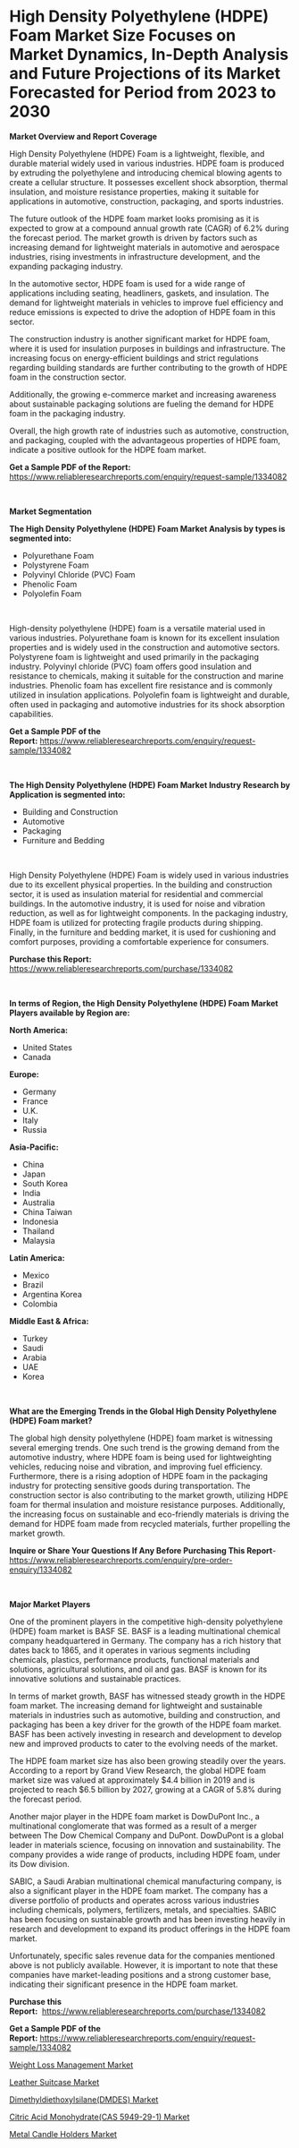 <p><h1>High Density Polyethylene (HDPE) Foam Market Size Focuses on Market Dynamics, In-Depth Analysis and Future Projections of its Market Forecasted for Period from 2023 to 2030</h1></p><p><strong>Market Overview and Report Coverage</strong></p>
<p><p>High Density Polyethylene (HDPE) Foam is a lightweight, flexible, and durable material widely used in various industries. HDPE foam is produced by extruding the polyethylene and introducing chemical blowing agents to create a cellular structure. It possesses excellent shock absorption, thermal insulation, and moisture resistance properties, making it suitable for applications in automotive, construction, packaging, and sports industries.</p><p>The future outlook of the HDPE foam market looks promising as it is expected to grow at a compound annual growth rate (CAGR) of 6.2% during the forecast period. The market growth is driven by factors such as increasing demand for lightweight materials in automotive and aerospace industries, rising investments in infrastructure development, and the expanding packaging industry.</p><p>In the automotive sector, HDPE foam is used for a wide range of applications including seating, headliners, gaskets, and insulation. The demand for lightweight materials in vehicles to improve fuel efficiency and reduce emissions is expected to drive the adoption of HDPE foam in this sector.</p><p>The construction industry is another significant market for HDPE foam, where it is used for insulation purposes in buildings and infrastructure. The increasing focus on energy-efficient buildings and strict regulations regarding building standards are further contributing to the growth of HDPE foam in the construction sector.</p><p>Additionally, the growing e-commerce market and increasing awareness about sustainable packaging solutions are fueling the demand for HDPE foam in the packaging industry.</p><p>Overall, the high growth rate of industries such as automotive, construction, and packaging, coupled with the advantageous properties of HDPE foam, indicate a positive outlook for the HDPE foam market.</p></p>
<p><strong>Get a Sample PDF of the Report:</strong> <a href="https://www.reliableresearchreports.com/enquiry/request-sample/1334082">https://www.reliableresearchreports.com/enquiry/request-sample/1334082</a></p>
<p>&nbsp;</p>
<p><strong>Market Segmentation</strong></p>
<p><strong>The High Density Polyethylene (HDPE) Foam Market Analysis by types is segmented into:</strong></p>
<p><ul><li>Polyurethane Foam</li><li>Polystyrene Foam</li><li>Polyvinyl Chloride (PVC) Foam</li><li>Phenolic Foam</li><li>Polyolefin Foam</li></ul></p>
<p>&nbsp;</p>
<p><p>High-density polyethylene (HDPE) foam is a versatile material used in various industries. Polyurethane foam is known for its excellent insulation properties and is widely used in the construction and automotive sectors. Polystyrene foam is lightweight and used primarily in the packaging industry. Polyvinyl chloride (PVC) foam offers good insulation and resistance to chemicals, making it suitable for the construction and marine industries. Phenolic foam has excellent fire resistance and is commonly utilized in insulation applications. Polyolefin foam is lightweight and durable, often used in packaging and automotive industries for its shock absorption capabilities.</p></p>
<p><strong>Get a Sample PDF of the Report:</strong>&nbsp;<a href="https://www.reliableresearchreports.com/enquiry/request-sample/1334082">https://www.reliableresearchreports.com/enquiry/request-sample/1334082</a></p>
<p>&nbsp;</p>
<p><strong>The High Density Polyethylene (HDPE) Foam Market Industry Research by Application is segmented into:</strong></p>
<p><ul><li>Building and Construction</li><li>Automotive</li><li>Packaging</li><li>Furniture and Bedding</li></ul></p>
<p>&nbsp;</p>
<p><p>High Density Polyethylene (HDPE) Foam is widely used in various industries due to its excellent physical properties. In the building and construction sector, it is used as insulation material for residential and commercial buildings. In the automotive industry, it is used for noise and vibration reduction, as well as for lightweight components. In the packaging industry, HDPE foam is utilized for protecting fragile products during shipping. Finally, in the furniture and bedding market, it is used for cushioning and comfort purposes, providing a comfortable experience for consumers.</p></p>
<p><strong>Purchase this Report:</strong>&nbsp; <a href="https://www.reliableresearchreports.com/purchase/1334082">https://www.reliableresearchreports.com/purchase/1334082</a></p>
<p>&nbsp;</p>
<p><strong>In terms of Region, the High Density Polyethylene (HDPE) Foam Market Players available by Region are:</strong></p>
<p>
    <p> <strong> North America: </strong>
        <ul>
            <li>United States</li>
            <li>Canada</li>
        </ul>
        </p> 
    <p> <strong> Europe: </strong>
        <ul>
            <li>Germany</li>
            <li>France</li>
            <li>U.K.</li>
            <li>Italy</li>
            <li>Russia</li>
        </ul>
        </p> 
    <p> <strong> Asia-Pacific: </strong>
        <ul>
            <li>China</li>
            <li>Japan</li>
            <li>South Korea</li>
            <li>India</li>
            <li>Australia</li>
            <li>China Taiwan</li>
            <li>Indonesia</li>
            <li>Thailand</li>
            <li>Malaysia</li>
        </ul>
        </p> 
    <p> <strong> Latin America: </strong>
        <ul>
            <li>Mexico</li>
            <li>Brazil</li>
            <li>Argentina Korea</li>
            <li>Colombia</li>
        </ul>
        </p> 
    <p> <strong> Middle East & Africa: </strong>
        <ul>
            <li>Turkey</li>
            <li>Saudi</li>
            <li>Arabia</li>
            <li>UAE</li>
            <li>Korea</li>
        </ul>
    </p>
    </p>
<p>&nbsp;</p>
<p><strong>What are the Emerging Trends in the Global High Density Polyethylene (HDPE) Foam market?</strong></p>
<p><p>The global high density polyethylene (HDPE) foam market is witnessing several emerging trends. One such trend is the growing demand from the automotive industry, where HDPE foam is being used for lightweighting vehicles, reducing noise and vibration, and improving fuel efficiency. Furthermore, there is a rising adoption of HDPE foam in the packaging industry for protecting sensitive goods during transportation. The construction sector is also contributing to the market growth, utilizing HDPE foam for thermal insulation and moisture resistance purposes. Additionally, the increasing focus on sustainable and eco-friendly materials is driving the demand for HDPE foam made from recycled materials, further propelling the market growth.</p></p>
<p><strong>Inquire or Share Your Questions If Any Before Purchasing This Report</strong>- <a href="https://www.reliableresearchreports.com/enquiry/pre-order-enquiry/1334082">https://www.reliableresearchreports.com/enquiry/pre-order-enquiry/1334082</a></p>
<p>&nbsp;</p>
<p><strong>Major Market Players</strong></p>
<p><p>One of the prominent players in the competitive high-density polyethylene (HDPE) foam market is BASF SE. BASF is a leading multinational chemical company headquartered in Germany. The company has a rich history that dates back to 1865, and it operates in various segments including chemicals, plastics, performance products, functional materials and solutions, agricultural solutions, and oil and gas. BASF is known for its innovative solutions and sustainable practices.</p><p>In terms of market growth, BASF has witnessed steady growth in the HDPE foam market. The increasing demand for lightweight and sustainable materials in industries such as automotive, building and construction, and packaging has been a key driver for the growth of the HDPE foam market. BASF has been actively investing in research and development to develop new and improved products to cater to the evolving needs of the market.</p><p>The HDPE foam market size has also been growing steadily over the years. According to a report by Grand View Research, the global HDPE foam market size was valued at approximately $4.4 billion in 2019 and is projected to reach $6.5 billion by 2027, growing at a CAGR of 5.8% during the forecast period.</p><p>Another major player in the HDPE foam market is DowDuPont Inc., a multinational conglomerate that was formed as a result of a merger between The Dow Chemical Company and DuPont. DowDuPont is a global leader in materials science, focusing on innovation and sustainability. The company provides a wide range of products, including HDPE foam, under its Dow division.</p><p>SABIC, a Saudi Arabian multinational chemical manufacturing company, is also a significant player in the HDPE foam market. The company has a diverse portfolio of products and operates across various industries including chemicals, polymers, fertilizers, metals, and specialties. SABIC has been focusing on sustainable growth and has been investing heavily in research and development to expand its product offerings in the HDPE foam market.</p><p>Unfortunately, specific sales revenue data for the companies mentioned above is not publicly available. However, it is important to note that these companies have market-leading positions and a strong customer base, indicating their significant presence in the HDPE foam market.</p></p>
<p><strong>Purchase this Report:</strong>&nbsp;&nbsp;<a href="https://www.reliableresearchreports.com/purchase/1334082">https://www.reliableresearchreports.com/purchase/1334082</a></p>
<p></p>
<p><strong>Get a Sample PDF of the Report:</strong>&nbsp;<a href="https://www.reliableresearchreports.com/enquiry/request-sample/1334082">https://www.reliableresearchreports.com/enquiry/request-sample/1334082</a></p>
<p><p><a href="https://www.linkedin.com/pulse/weight-loss-management-market-size-share-global-analysis-g0iqe/">Weight Loss Management Market</a></p><p><a href="https://www.linkedin.com/pulse/leather-suitcase-market-size-growth-forecast-from-2023--b103e/">Leather Suitcase Market</a></p><p><a href="https://github.com/sofayahoo2023/Market-Research-Report-List-2/blob/main/dimethyldiethoxylsilanedmdes-market.md">Dimethyldiethoxylsilane(DMDES) Market</a></p><p><a href="https://github.com/vimar16th/Market-Research-Report-List-2/blob/main/citric-acid-monohydratecas-5949-29-1-market.md">Citric Acid Monohydrate(CAS 5949-29-1) Market</a></p><p><a href="https://www.linkedin.com/pulse/metal-candle-holders-market-challenges-opportunities-growth-drivers-fhoce/">Metal Candle Holders Market</a></p></p>
